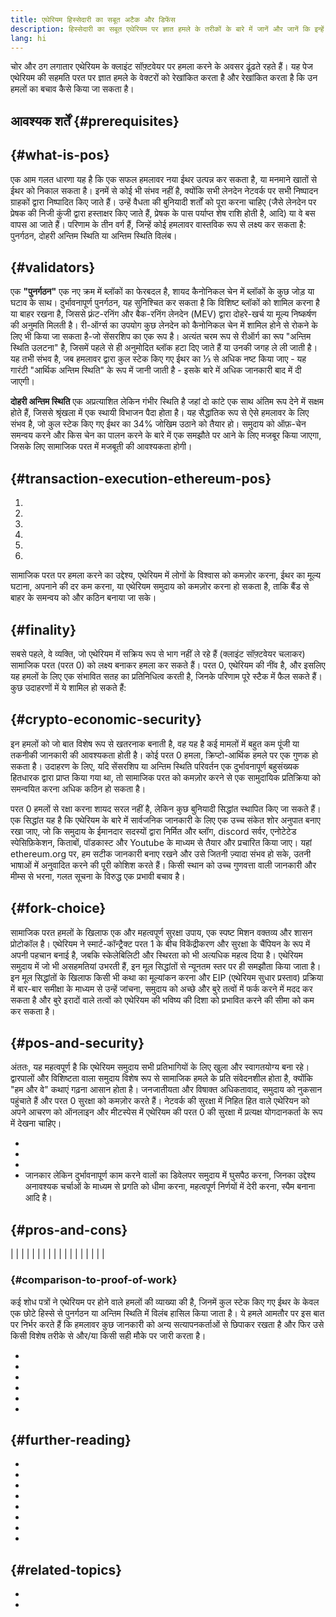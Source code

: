 ```yaml
---
title: एथेरियम हिस्सेदारी का सबूत अटैक और डिफेंस
description: हिस्सेदारी का सबूत एथेरियम पर ज्ञात हमले के तरीकों के बारे में जानें और जानें कि इन्हें कैसे रोका जाता है।
lang: hi
---
```


चोर और ठग लगातार एथेरियम के क्लाइंट सॉफ़्टवेयर पर हमला करने के अवसर ढूंढते रहते हैं। यह पेज एथेरियम की सहमति परत पर ज्ञात हमले के वेक्टरों को रेखांकित करता है और रेखांकित करता है कि उन हमलों का बचाव कैसे किया जा सकता है।

## आवश्यक शर्तें {#prerequisites}

##  {#what-is-pos}

एक आम गलत धारणा यह है कि एक सफल हमलावर नया ईथर उत्पन्न कर सकता है, या मनमाने खातों से ईथर को निकाल सकता है। इनमें से कोई भी संभव नहीं है, क्योंकि सभी लेनदेन नेटवर्क पर सभी निष्पादन ग्राहकों द्वारा निष्पादित किए जाते हैं। उन्हें वैधता की बुनियादी शर्तों को पूरा करना चाहिए (जैसे लेनदेन पर प्रेषक की निजी कुंजी द्वारा हस्ताक्षर किए जाते हैं, प्रेषक के पास पर्याप्त शेष राशि होती है, आदि) या वे बस वापस आ जाते हैं। परिणाम के तीन वर्ग हैं, जिन्हें कोई हमलावर वास्तविक रूप से लक्ष्य कर सकता है: पुनर्गठन, दोहरी अन्तिम स्थिति या अन्तिम स्थिति विलंब।

##  {#validators}

एक **"पुनर्गठन"** एक नए क्रम में ब्लॉकों का फेरबदल है, शायद कैनोनिकल चेन में ब्लॉकों के कुछ जोड़ या घटाव के साथ। दुर्भावनापूर्ण पुनर्गठन, यह सुनिश्चित कर सकता है कि विशिष्ट ब्लॉकों को शामिल करना है या बाहर रखना है, जिससे फ़्रंट-रनिंग और बैक-रनिंग लेनदेन (MEV) द्वारा दोहरे-खर्च या मूल्य निष्कर्षण की अनुमति मिलती है। री-ऑर्ग्स का उपयोग कुछ लेनदेन को कैनोनिकल चेन में शामिल होने से रोकने के लिए भी किया जा सकता है-जो सेंसरशिप का एक रूप है। अत्यंत चरम रूप से रीऑर्ग का रूप "अन्तिम स्थिति उलटना" है, जिसमें पहले से ही अनुमोदित ब्लॉक हटा दिए जाते हैं या उनकी जगह ले ली जाती है। यह तभी संभव है, जब हमलावर द्वारा कुल स्टेक किए गए ईथर का ⅓ से अधिक नष्ट किया जाए - यह गारंटी "आर्थिक अन्तिम स्थिति" के रूप में जानी जाती है - इसके बारे में अधिक जानकारी बाद में दी जाएगी।

**दोहरी अन्तिम स्थिति** एक अप्रत्याशित लेकिन गंभीर स्थिति है जहां दो कांटे एक साथ अंतिम रूप देने में सक्षम होते हैं, जिससे श्रृंखला में एक स्थायी विभाजन पैदा होता है। यह सैद्धांतिक रूप से ऐसे हमलावर के लिए संभव है, जो कुल स्टेक किए गए ईथर का 34% जोखिम उठाने को तैयार हो। समुदाय को ऑफ़-चेन समन्वय करने और किस चेन का पालन करने के बारे में एक समझौते पर आने के लिए मजबूर किया जाएगा, जिसके लिए सामाजिक परत में मजबूती की आवश्यकता होगी।

##  {#transaction-execution-ethereum-pos}

1.
2.
3.
4.
5.
6.

सामाजिक परत पर हमला करने का उद्देश्य, एथेरियम में लोगों के विश्वास को कमज़ोर करना, ईथर का मूल्य घटाना, अपनाने की दर कम करना, या एथेरियम समुदाय को कमज़ोर करना हो सकता है, ताकि बैंड से बाहर के समन्वय को और कठिन बनाया जा सके।

##  {#finality}

सबसे पहले, वे व्यक्ति, जो एथेरियम में सक्रिय रूप से भाग नहीं ले रहे हैं (क्लाइंट सॉफ़्टवेयर चलाकर) सामाजिक परत (परत 0) को लक्ष्य बनाकर हमला कर सकते हैं। परत 0, एथेरियम की नींव है, और इसलिए यह हमलों के लिए एक संभावित सतह का प्रतिनिधित्व करती है, जिनके परिणाम पूरे स्टैक में फैल सकते हैं। कुछ उदाहरणों में ये शामिल हो सकते हैं:

##  {#crypto-economic-security}

इन हमलों को जो बात विशेष रूप से खतरनाक बनाती है, वह यह है कई मामलों में बहुत कम पूंजी या तकनीकी जानकारी की आवश्यकता होती है। कोई परत 0 हमला, क्रिप्टो-आर्थिक हमले पर एक गुणक हो सकता है। उदाहरण के लिए, यदि सेंसरशिप या अन्तिम स्थिति परिवर्तन एक दुर्भावनापूर्ण बहुसंख्यक हितधारक द्वारा प्राप्त किया गया था, तो सामाजिक परत को कमज़ोर करने से एक सामुदायिक प्रतिक्रिया को समन्वयित करना अधिक कठिन हो सकता है।

परत 0 हमलों से रक्षा करना शायद सरल नहीं है, लेकिन कुछ बुनियादी सिद्धांत स्थापित किए जा सकते हैं। एक सिद्धांत यह है कि एथेरियम के बारे में सार्वजनिक जानकारी के लिए एक उच्च संकेत शोर अनुपात बनाए रखा जाए, जो कि समुदाय के ईमानदार सदस्यों द्वारा निर्मित और ब्लॉग, discord सर्वर, एनोटेटेड स्पेसिफ़िकेशन, किताबों, पॉडकास्ट और Youtube के माध्यम से तैयार और प्रचारित किया जाए। यहां ethereum.org पर, हम सटीक जानकारी बनाए रखने और उसे जितनी ज़्यादा संभव हो सके, उतनी भाषाओं में अनुवादित करने की पूरी कोशिश करते हैं। किसी स्थान को उच्च गुणवत्ता वाली जानकारी और मीम्स से भरना, गलत सूचना के विरुद्ध एक प्रभावी बचाव है।

##  {#fork-choice}

सामाजिक परत हमलों के खिलाफ एक और महत्वपूर्ण सुरक्षा उपाय, एक स्पष्ट मिशन वक्तव्य और शासन प्रोटोकॉल है। एथेरियम ने स्मार्ट-कॉन्ट्रैक्ट परत 1 के बीच विकेंद्रीकरण और सुरक्षा के चैंपियन के रूप में अपनी पहचान बनाई है, जबकि स्केलेबिलिटी और स्थिरता को भी अत्यधिक महत्व दिया है। एथेरियम समुदाय में जो भी असहमतियां उभरती हैं, इन मूल सिद्धांतों से न्यूनतम स्तर पर ही समझौता किया जाता है। इन मूल सिद्धांतों के खिलाफ किसी भी कथा का मूल्यांकन करना और EIP (एथेरियम सुधार प्रस्ताव) प्रक्रिया में बार-बार समीक्षा के माध्यम से उन्हें जांचना, समुदाय को अच्छे और बुरे तत्वों में फर्क करने में मदद कर सकता है और बुरे इरादों वाले तत्वों को एथेरियम की भविष्य की दिशा को प्रभावित करने की सीमा को कम कर सकता है।

##  {#pos-and-security}

अंततः, यह महत्वपूर्ण है कि एथेरियम समुदाय सभी प्रतिभागियों के लिए खुला और स्वागतयोग्य बना रहे। द्वारपालों और विशिष्टता वाला समुदाय विशेष रूप से सामाजिक हमले के प्रति संवेदनशील होता है, क्योंकि "हम और वे" कथाएं गढ़ना आसान होता है। जनजातीयता और विषाक्त अधिकतावाद, समुदाय को नुकसान पहुंचाते हैं और परत 0 सुरक्षा को कमज़ोर करते हैं। नेटवर्क की सुरक्षा में निहित हित वाले एथेरियन को अपने आचरण को ऑनलाइन और मीटस्पेस में एथेरियम की परत 0 की सुरक्षा में प्रत्यक्ष योगदानकर्ता के रूप में देखना चाहिए।

-
-
-
- जानकार लेकिन दुर्भावनापूर्ण काम करने वालों का डिवेलपर समुदाय में घुसपैठ करना, जिनका उद्देश्य अनावश्यक चर्चाओं के माध्यम से प्रगति को धीमा करना, महत्वपूर्ण निर्णयों में देरी करना, स्पैम बनाना आदि है।

##  {#pros-and-cons}

|  |  |
|  |  |
|  |  |
|  |  |
|  |  |
|  |  |

###  {#comparison-to-proof-of-work}

कई शोध पत्रों ने एथेरियम पर होने वाले हमलों की व्याख्या की है, जिनमें कुल स्टेक किए गए ईथर के केवल एक छोटे हिस्से से पुनर्गठन या अन्तिम स्थिति में विलंब हासिल किया जाता है। ये हमले आमतौर पर इस बात पर निर्भर करते हैं कि हमलावर कुछ जानकारी को अन्य सत्यापनकर्ताओं से छिपाकर रखता है और फिर उसे किसी विशेष तरीके से और/या किसी सही मौके पर जारी करता है।

-
-
-
-
-
-

##  {#further-reading}

-
-
-
-
-
- []()
-
- []()

##  {#related-topics}

- []()
- []()
